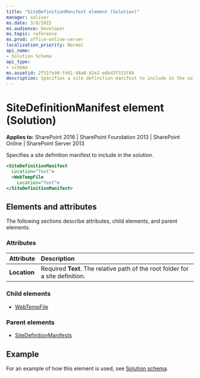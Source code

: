 ```yaml
---
title: "SiteDefinitionManifest element (Solution)"
manager: soliver
ms.date: 3/9/2015
ms.audience: Developer
ms.topic: reference
ms.prod: office-online-server
localization_priority: Normal
api_name:
- Solution Schema
api_type:
- schema
ms.assetid: 2f51fe9d-fd61-48a8-b2e2-e6bd3f315f4b
description: Specifies a site definition manifest to include in the solution.
---
```


# SiteDefinitionManifest element (Solution)

**Applies to:** SharePoint 2016 | SharePoint Foundation 2013 | SharePoint Online | SharePoint Server 2013
  
Specifies a site definition manifest to include in the solution.
  
```XML
<SiteDefinitionManifest
  Location="Text">
  <WebTempFile
    Location="Text">
</SiteDefinitionManifest>
```

## Elements and attributes

The following sections describe attributes, child elements, and parent elements.

### Attributes

|**Attribute**|**Description**|
|:-----|:-----|
|**Location**  <br/> |Required **Text**. The relative path of the root folder for a site definition.  <br/> |
   
### Child elements

- [WebTempFile](webtempfile-element-solution.md)
   
### Parent elements

- [SiteDefinitionManifests](sitedefinitionmanifests-element-solution.md)
   
## Example

For an example of how this element is used, see [Solution schema](solution-schema.md).
  

